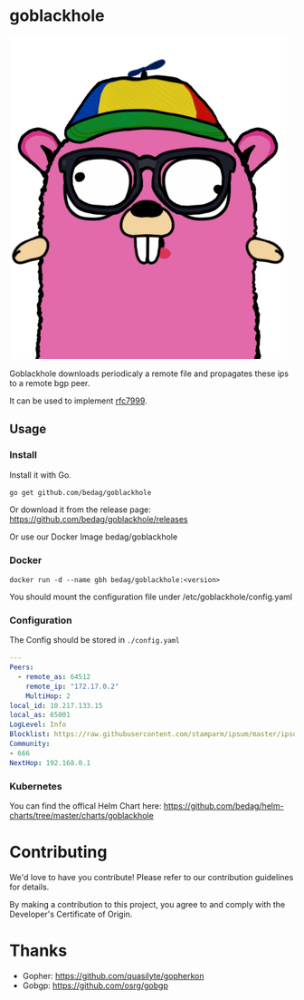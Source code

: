 # goblackhole

![Gopher](./media/gopher.png "GoPher")

Goblackhole downloads periodicaly a remote file and propagates these ips to a remote bgp peer.

It can be used to implement [rfc7999](https://datatracker.ietf.org/doc/html/rfc7999).

## Usage

### Install

Install it with Go.
```
go get github.com/bedag/goblackhole
```

Or download it from the release page: https://github.com/bedag/goblackhole/releases

Or use our Docker Image bedag/goblackhole

### Docker

```
docker run -d --name gbh bedag/goblackhole:<version>
```

You should mount the configuration file under /etc/goblackhole/config.yaml

### Configuration
The Config should be stored in `./config.yaml`
```yaml
---
Peers:
  - remote_as: 64512
    remote_ip: "172.17.0.2"
    MultiHop: 2
local_id: 10.217.133.15
local_as: 65001
LogLevel: Info 
Blocklist: https://raw.githubusercontent.com/stamparm/ipsum/master/ipsum.txt
Community: 
- 666
NextHop: 192.168.0.1
```

### Kubernetes

You can find the offical Helm Chart here: https://github.com/bedag/helm-charts/tree/master/charts/goblackhole

# Contributing

We'd love to have you contribute! Please refer to our contribution guidelines for details.

By making a contribution to this project, you agree to and comply with the Developer's Certificate of Origin.

# Thanks

- Gopher: https://github.com/quasilyte/gopherkon
- Gobgp:  https://github.com/osrg/gobgp
